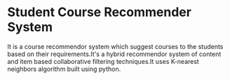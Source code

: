 # Student Course Recommender System
It is a course recommendor system which suggest courses to the students based on their requirements.It's a hybrid recommendor system of content and item based collaborative filtering techniques.It uses K-nearest neighbors algorithm built using python.
